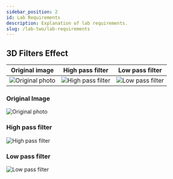```yaml
---
sidebar_position: 2
id: Lab Requirements
description: Explanation of lab requirements.
slug: /lab-two/lab-requirements
---
```


## 3D Filters Effect

Original image | High pass filter | Low pass filter
:---: | :---: | :---:
![Original photo](/assets/filters-3d/original.png) | ![High pass filter](/assets/filters-3d/high-pass-filter.png) | ![Low pass filter](/assets/filters-3d/low-pass-filter.png)

### Original Image
![Original photo](/assets/filters-3d/original.png)

### High pass filter
![High pass filter](/assets/filters-3d/high-pass-filter.png)

### Low pass filter
![Low pass filter](/assets/filters-3d/low-pass-filter.png)